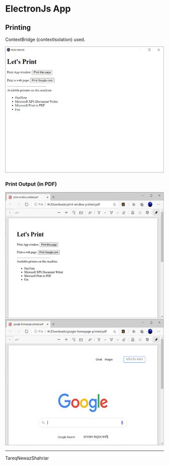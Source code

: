 # ElectronJs App

## Printing

ContextBridge (contextIsolation) used.


<img alt="app-window" src="app-screenshots/app-print-window.PNG" height="400" />

### Print Output (in PDF)

<img alt="print-result--app-print-window-printed-to-pdf" src="app-screenshots/print-result--app-print-window-printed-to-pdf.png"  height="400" />

<img alt="print-result--google.com-printed-to-pdf" src="app-screenshots/print-result--google.com-printed-to-pdf.png"  height="400" />

---
TareqNewazShahriar
